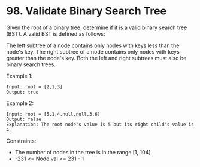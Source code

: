 # 98. Validate Binary Search Tree
Given the root of a binary tree, determine if it is a valid binary search tree (BST).
A valid BST is defined as follows:

The left subtree of a node contains only nodes with keys less than the node's key.
The right subtree of a node contains only nodes with keys greater than the node's key.
Both the left and right subtrees must also be binary search trees.
 

Example 1:
```
Input: root = [2,1,3]
Output: true
```

Example 2:
```
Input: root = [5,1,4,null,null,3,6]
Output: false
Explanation: The root node's value is 5 but its right child's value is 4.
``` 

Constraints:
- The number of nodes in the tree is in the range [1, 104].
- -231 <= Node.val <= 231 - 1